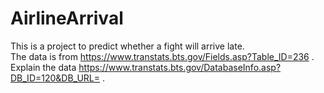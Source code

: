 # AirlineArrival
This is a project to predict whether a fight will arrive late. 
<br>
The data is from https://www.transtats.bts.gov/Fields.asp?Table_ID=236 .
<br>
Explain the data https://www.transtats.bts.gov/DatabaseInfo.asp?DB_ID=120&DB_URL= .

